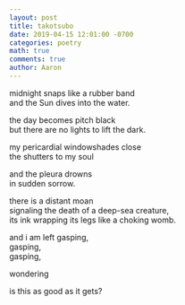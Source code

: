 ```yaml
---
layout: post
title: takotsubo
date: 2019-04-15 12:01:00 -0700
categories: poetry
math: true
comments: true
author: Aaron
---
```



midnight snaps like a rubber band  
and the Sun dives into the water.  

the day becomes pitch black  
but there are no lights to lift the dark.  

my pericardial windowshades close  
the shutters to my soul  

and the pleura drowns  
in sudden sorrow.  

there is a distant moan  
signaling the death of a deep-sea creature,  
its ink wrapping its legs like a choking womb.  

and i am left gasping,  
gasping,  
gasping,  

wondering  

is this as good as it gets?